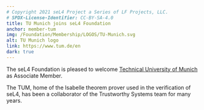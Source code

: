 ```yaml
---
# Copyright 2021 seL4 Project a Series of LF Projects, LLC.
# SPDX-License-Identifier: CC-BY-SA-4.0
title: TU Munich joins seL4 Foundation
anchor: member-tum
img: /Foundation/Membership/LOGOS/TU-Munich.svg
alt: TU Munich logo
link: https://www.tum.de/en
dark: true
---
```


The seL4 Foundation is pleased to welcome [Technical University of Munich](https://www.tum.de/en) as
Associate Member.

The TUM, home of the Isabelle theorem prover used in the verification of seL4, has been a
collaborator of the Trustworthy Systems team for many years.
